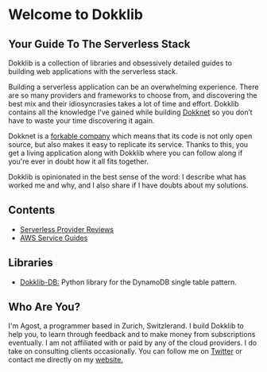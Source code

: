 # Welcome to Dokklib

## Your Guide To The Serverless Stack

Dokklib is a collection of libraries and obsessively detailed guides to building web applications with the serverless stack.

Building a serverless application can be an overwhelming experience. There are so many providers and frameworks to choose from, and discovering the best mix and their idiosyncrasies takes a lot of time and effort. Dokklib contains all the knowledge I’ve gained while building [Dokknet](https://dokknet.com) so you don’t have to waste your time discovering it again.

Dokknet is a [forkable company](https://blog.agostbiro.com/2020/01/a-forkable-company/) which means that its code is not only open source, but also makes it easy to replicate its service. Thanks to this, you get a living application along with Dokklib where you can follow along if you're ever in doubt how it all fits together.

Dokklib is opinionated in the best sense of the word: I describe what has worked me and why, and I also share if I have doubts about my solutions.

## Contents

- [Serverless Provider Reviews](/providers/)
- [AWS Service Guides](/guides/aws/)

## Libraries

- [Dokklib-DB:](/libs/db/) Python library for the DynamoDB single table pattern.


## Who Are You?

I'm Agost, a programmer based in Zurich, Switzlerand. 
I build Dokklib to help you, to learn through feedback and to make money from subscriptions eventually. 
I am not affiliated with or paid by any of the cloud providers. 
I do take on consulting clients occasionally. 
You can follow me on [Twitter](https://twitter.com/agostbiro) or contact me directly on my [website.](https://www.agostbiro.com/#contact)

